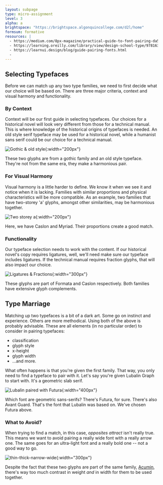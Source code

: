 ```yaml
---
layout: subpage
type: micro-assignment
level: 3
alpha: a
brightspace: "https://brightspace.algonquincollege.com/d2l/home"
formsum: formative
resources: |
  - https://medium.com/8px-magazine/practical-guide-to-font-pairing-da58b9bcd42b
  - https://learning.oreilly.com/library/view/design-school-type/9781631594397/xhtml/ch05.xhtml
  - https://learnui.design/blog/guide-pairing-fonts.html
  - 
---
```

<!---
We could do an in-class activity where I present one typeface, then students need to match it up with another one on the fly. They'd have to explain why they match. They could save all the pairs, then share them with the groups.
--->

## Selecting Typefaces

Before we can match up any two type families, we need to first decide what our choice will be based on. There are three major criteria, context and visual harmony and functionality.

### By Context

Context will be our first guide in selecting typefaces. Our choices for a historical novel will look very different from those for a technical manual. This is where knowledge of the historical origins of typefaces is needed. An old style serif typeface may be used for a historical novel, while a humanist sans serif could be our choice for a technical manual.

![Gothic & old style]({{site.url}}/svg/gothic-old-style.svg "Gothic & old style"){:width="200px"}

These two glyphs are from a gothic family and an old style typeface. They're not from the same era, they make a harmonious pair.

### For Visual Harmony

Visual harmony is a little harder to define. We know it when we see it and notice when it is lacking. Families with similar proportions and physical characteristics will be more compatible. As an example, two families that have two-storey 'a' glyphs, amongst other similarities, may be harmonious together.

![Two storey a]({{site.url}}/svg/two-storey-a.svg "Two storey a"){:width="200px"}

Here, we have Caslon and Myriad. Their proportions create a good match.

### Functionality

Our typeface selection needs to work with the content. If our historical novel's copy requires ligatures, well, we'll need make sure our typeface includes ligatures. If the technical manual requires fraction glyphs, that will also impact our choice.

![Ligatures & Fractions]({{site.url}}/svg/ligature-fraction.svg "Ligatures & Fractions"){:width="300px"}

These glyphs are part of Formata and Caslon respectively. Both families have extensive glyph complements.

## Type Marriage

Matching up two typefaces is a bit of a dark art. Some go on instinct and experience. Others are more methodical. Using both of the above is probably advisable. These are all elements (in no particular order) to consider in pairing typefaces:

- classification
- glyph style
- x-height
- glyph width
- ...and more.

What often happens is that you're given the first family. That way, you only need to find a typeface to pair with it. Let's say you're given Lubalin Graph to start with. It's a geometric slab serif.

![Lubalin paired with Futura]({{site.url}}/svg/lubalin-futura-pairing.svg "Lubalin paired with Futura"){:width="400px"}

Which font are geometric sans-serifs? There's Futura, for sure. There's also Avant Guard. That's the font that Lubalin was based on. We've chosen Futura above.

### What to Avoid?

When trying to find a match, in this case, *opposites attract* isn't really true. This means we want to avoid pairing a really wide font with a really arrow one. The same goes for an ultra-light font and a really bold one -- not a good way to go.

![thin-thick-narrow-wide]({{site.url}}/svg/thin-thick-narrow-wide.svg "thin-thick-narrow-wide"){:width="300px"}

Despite the fact that these two glyphs are part of the same family, [Acumin](https://acumin.typekit.com), there's way too much contrast in weight *and* in width for them to be used together.